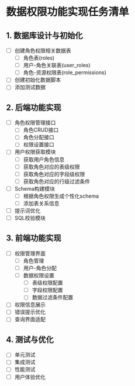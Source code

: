 # 数据权限功能实现任务清单

## 1. 数据库设计与初始化
- [ ] 创建角色权限相关数据表
  - [ ] 角色表(roles)
  - [ ] 用户-角色关联表(user_roles)
  - [ ] 角色-资源权限表(role_permissions)
- [ ] 创建初始化数据脚本
- [ ] 添加测试数据

## 2. 后端功能实现
- [ ] 角色权限管理接口
  - [ ] 角色CRUD接口
  - [ ] 角色分配接口
  - [ ] 权限设置接口
- [ ] 用户权限获取模块
  - [ ] 获取用户角色信息
  - [ ] 获取角色对应的表级权限
  - [ ] 获取角色对应的字段级权限
  - [ ] 获取角色对应的行级过滤条件
- [ ] Schema构建模块
  - [ ] 根据角色权限生成个性化schema
  - [ ] 添加表关系信息
- [ ] 提示词优化
- [ ] SQL校验模块

## 3. 前端功能实现
- [ ] 权限管理界面
  - [ ] 角色管理
  - [ ] 用户-角色分配
  - [ ] 数据权限设置
    - [ ] 表级权限配置
    - [ ] 字段权限配置
    - [ ] 数据过滤条件配置
- [ ] 权限信息展示
- [ ] 错误提示优化
- [ ] 查询界面适配

## 4. 测试与优化
- [ ] 单元测试
- [ ] 集成测试
- [ ] 性能测试
- [ ] 用户体验优化